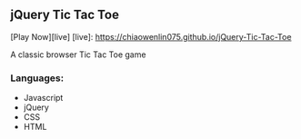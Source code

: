 ## jQuery Tic Tac Toe

[Play Now][live]
[live]: https://chiaowenlin075.github.io/jQuery-Tic-Tac-Toe

A classic browser Tic Tac Toe game

### Languages:
- Javascript
- jQuery
- CSS
- HTML
